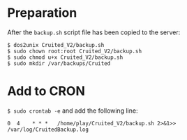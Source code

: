 # Preparation

After the `backup.sh` script file has been copied to the server:

    $ dos2unix Cruited_V2/backup.sh
    $ sudo chown root:root Cruited_V2/backup.sh
    $ sudo chmod u+x Cruited_V2/backup.sh
    $ sudo mkdir /var/backups/Cruited


# Add to CRON

`$ sudo crontab -e` and add the following line:

`0  4    * * *   /home/play/Cruited_V2/backup.sh 2>&1>> /var/log/CruitedBackup.log`
